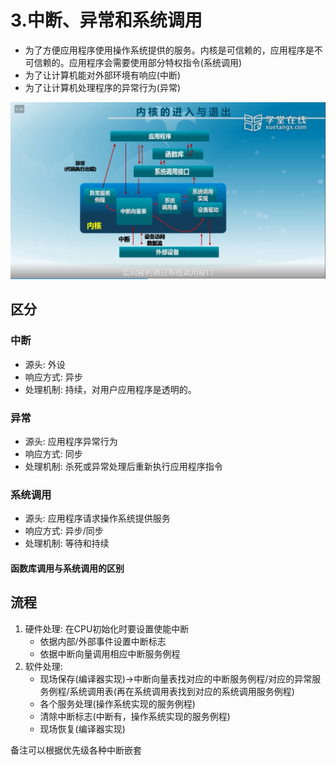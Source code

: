 # 3.中断、异常和系统调用
- 为了方便应用程序使用操作系统提供的服务。内核是可信赖的，应用程序是不可信赖的。应用程序会需要使用部分特权指令(系统调用)
- 为了让计算机能对外部环境有响应(中断)
- 为了让计算机处理程序的异常行为(异常)  

![内核的进入与退出](pic/内核的进入与退出.png)
## 区分
### 中断
- 源头: 外设
- 响应方式: 异步
- 处理机制: 持续，对用户应用程序是透明的。
### 异常
- 源头: 应用程序异常行为
- 响应方式: 同步
- 处理机制: 杀死或异常处理后重新执行应用程序指令
### 系统调用
- 源头: 应用程序请求操作系统提供服务
- 响应方式: 异步/同步
- 处理机制: 等待和持续
#### 函数库调用与系统调用的区别
## 流程
1. 硬件处理: 在CPU初始化时要设置使能中断
    - 依据内部/外部事件设置中断标志
    - 依据中断向量调用相应中断服务例程
2. 软件处理: 
    - 现场保存(编译器实现)->中断向量表找对应的中断服务例程/对应的异常服务例程/系统调用表(再在系统调用表找到对应的系统调用服务例程)
    - 各个服务处理(操作系统实现的服务例程)
    - 清除中断标志(中断有，操作系统实现的服务例程)
    - 现场恢复(编译器实现)

备注可以根据优先级各种中断嵌套